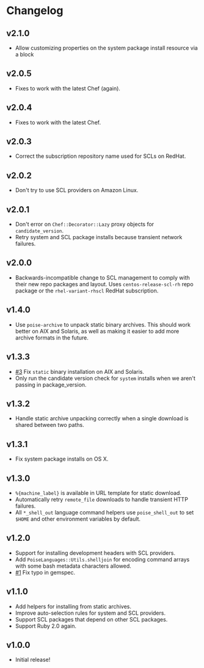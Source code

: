 # Changelog

## v2.1.0

* Allow customizing properties on the system package install resource via a block

## v2.0.5

* Fixes to work with the latest Chef (again).

## v2.0.4

* Fixes to work with the latest Chef.

## v2.0.3

* Correct the subscription repository name used for SCLs on RedHat.

## v2.0.2

* Don't try to use SCL providers on Amazon Linux.

## v2.0.1

* Don't error on `Chef::Decorator::Lazy` proxy objects for `candidate_version`.
* Retry system and SCL package installs because transient network failures.

## v2.0.0

* Backwards-incompatible change to SCL management to comply with their new repo
  packages and layout. Uses `centos-release-scl-rh` repo package or the
  `rhel-variant-rhscl` RedHat subscription.

## v1.4.0

* Use `poise-archive` to unpack static binary archives. This should work better
  on AIX and Solaris, as well as making it easier to add more archive formats in
  the future.

## v1.3.3

* [#3](https://github.com/poise/poise-languages/pull/3) Fix `static` binary
  installation on AIX and Solaris.
* Only run the candidate version check for `system` installs when we aren't
  passing in package_version.

## v1.3.2

* Handle static archive unpacking correctly when a single download is shared
  between two paths.

## v1.3.1

* Fix system package installs on OS X.

## v1.3.0

* `%{machine_label}` is available in URL template for static download.
* Automatically retry `remote_file` downloads to handle transient HTTP failures.
* All `*_shell_out` language command helpers use `poise_shell_out` to set `$HOME`
  and other environment variables by default.

## v1.2.0

* Support for installing development headers with SCL providers.
* Add `PoiseLanguages::Utils.shelljoin` for encoding command arrays with some
  bash metadata characters allowed.
* [#1](https://github.com/poise/poise-languages/pull/1) Fix typo in gemspec.

## v1.1.0

* Add helpers for installing from static archives.
* Improve auto-selection rules for system and SCL providers.
* Support SCL packages that depend on other SCL packages.
* Support Ruby 2.0 again.

## v1.0.0

* Initial release!

